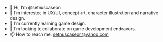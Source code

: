 - 👋 Hi, I’m @setnuscaseon
- 👀 I’m interested in UX/UI, concept art, character illustration and narrative design.
- 🌱 I’m currently learning game design.
- 💞️ I’m looking to collaborate on game development endeavors.
- 📫 How to reach me: setnuscaseon@yahoo.com

<!---
setnuscaseon/setnuscaseon is a ✨ special ✨ repository because its `README.md` (this file) appears on your GitHub profile.
You can click the Preview link to take a look at your changes.
--->

